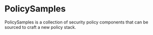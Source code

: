 # PolicySamples
PolicySamples is a collection of security policy components that can be sourced to craft a new policy stack.
